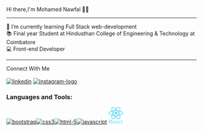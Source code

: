 Hi there,I'm Mohamed Nawfal 🧑‍💻<br>
<hr>
🌱 I’m currently learning Full Stack web-development<br>
📚 Final year Student at Hindusthan College of Engineering & Technology at Coimbatore<br>
💻 Front-end Developer <br>

<hr>


Connect With Me<br>
<br>
<a href="https://www.linkedin.com/in/mohamed-nawfal-417b44249/" rel="nofollow" previewlistener="true"><img width="48" height="48" src="https://img.icons8.com/color/48/linkedin.png" alt="linkedin"/></a>
<a href="https://www.instagram.com/mxdnawf/" rel="nofollow" previewlistener="true"><img width="48" height="48" src="https://img.icons8.com/3d-fluency/94/instagram-logo.png" alt="instagram-logo"/></a>
<br>
<h3 align="left">Languages and Tools:</h3>
<p align="left"><a href="https://getbootstrap.com" target="_blank" rel="noreferrer"> <img width="48" height="48" src="https://img.icons8.com/color-glass/48/bootstrap.png" alt="bootstrap"/></a><a href="https://www.w3schools.com/css/" target="_blank" rel="noreferrer"><img width="48" height="48" src="https://img.icons8.com/fluency/48/css3.png" alt="css3"/></a><a href="https://www.w3.org/html/" target="_blank" rel="noreferrer"><img width="48" height="48" src="https://img.icons8.com/fluency/48/html-5.png" alt="html-5"/></a><a href="https://developer.mozilla.org/en-US/docs/Web/JavaScript" target="_blank" rel="noreferrer"><img width="48" height="48" src="https://img.icons8.com/fluency/48/javascript.png" alt="javascript"/></a><a href="https://www.python.org" target="_blank" rel="noreferrer"><img src="https://raw.githubusercontent.com/devicons/devicon/master/icons/react/react-original-wordmark.svg" alt="react" width="48" height="45"/></a></p>
